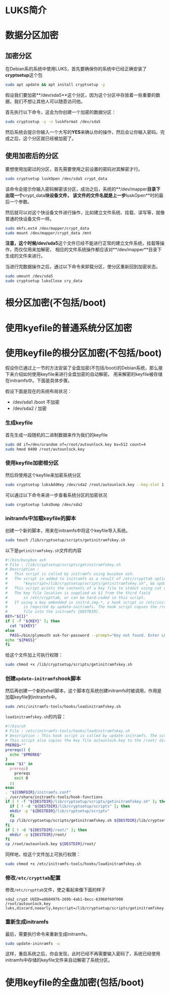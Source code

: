 # LUKS简介

# 数据分区加密

## 加密分区
在Debian系的系统中使用LUKS，首先要确保你的系统中已经正确安装了**cryptsetup**这个包
```sh
sudo apt update && apt install cryptsetup -y
```
假设我们要加密**/dev/sda5**这个分区，因为这个分区中存放着一些重要的数据，我们不想让其他人可以随意访问他。

首先执行以下命令，这会为你创建一个加密的数据分区：
```sh
sudo cryptsetup -y -v luskFormat /dev/sda5
```
然后系统会提示你输入一个大写的**YES**来确认你的操作，然后会让你输入密码。完成之后，这个分区就已经被加密了。

## 使用加密后的分区
要想使用加密过的分区，首先需要使用之前设置的密码对其解密才行。
```sh
sudo cryptsetup luskOpen /dev/sda5 crypt_data
```
该命令会提示你输入密码解密该分区，成功之后，系统的**/dev/mapper**目录下出现一个**crypt_data**块设备文件，
该文件的文件名就是上一步**luskOpen**时的最后一个参数。

然后就可以对这个快设备文件进行操作，比如建立文件系统、挂载、读写等，就像普通的快设备文件一样。
```sh
sudo mkfs.ext4 /dev/mapper/crypt_data
sudo mount /dev/mapper/crypt_data /mnt
```
**注意，**这个时候**/dev/sda5**这个文件已经不能进行正常的建立文件系统，挂载等操作，而仅仅用来加解密，
相应的文件系统操作都应该对**/dev/mapper**目录下生成的文件来进行。

当进行完数据操作之后，通过以下命令来卸载分区，使分区重新回到加密状态。
```sh
sudo umount /dev/sda5
sudo cryptsetup luksClose cry_data
```
# 根分区加密(不包括/boot)

# 使用kyefile的普通系统分区加密

# 使用keyfile的根分区加密(不包括/boot)
假设你已通过上一节的方法安装了全盘加密(不包括/boot)的Debian系统，那么接下来介绍如何使用keyfile来进行全盘加密的自动解密。
用来解密的keyfile被存储在initramfs中。下面是具体步骤。

假设下面是现在的系统布局状况：

* /dev/sda1 /boot 不加密
* /dev/sda2 / 加密

### 生成keyfile
首先生成一段随机的二进制数据来作为我们的keyfile
```sh
sudo dd if=/dev/urandom of=/root/autounlock.key bs=512 count=4
sudo hmod 0400 /root/autounlock.key
```
### 使用keyfile加密根分区
然后将使用这个keyfile来加密系统分区
```sh
sudo cryptsetup luksAddKey /dev/sda2 /root/autounlock.key --key-slot 1
```
可以通过以下命令来进一步查看系统分区的加密状况
```sh
sudo cryptsetup luksDump /dev/sda2
```
### initramfs中加载keyfile的脚本
创建一个新的脚本，用来在initramfs中将这个keyfile导入系统。
```sh
sudo touch /lib/cryptsetup/scripts/getinitramfskey.sh
```
以下是`getinitramfskey.sh`文件的内容
```sh
#!/bin/busybox ash
# File : /lib/cryptsetup/scripts/getinitramfskey.sh
# Description : 
#   This script is called by initramfs using busybox ash. 
#   The script is added to initramfs as a result of /etc/crypttab option
#       "keyscript=/lib/cryptsetup/scripts/getinitramfskey.sh", && update-initramfs.
#   This script prints the contents of a key file to stdout using cat or dd. 
#   The key file location is supplied as $1 from the third field 
#       in /etc/crypttab, or can be hard-coded in this script.
#   If using a key embedded in initrd.img-*, a hook script in /etc/initramfs-tools/hooks/ 
#       is required by update-initramfs. The hook script copies the /root/autounlock.key 
#       file into the initramfs {DESTDIR}.
KEY="${1}"
if [ -f "${KEY}" ]; then
  cat "${KEY}"
else
  PASS=/bin/plymouth ask-for-password --prompt="Key not found. Enter LUKS Password: "
echo "${PASS}"
fi
```
给这个文件加上可执行权限：
```sh
sudo chmod +x /lib/cryptsetup/scripts/getinitramfskey.sh
```
### 创建`update-initramfs`hook脚本
然后再创建一个新的shell脚本，这个脚本在系统创建initramfs时被调用，作用是加载keyfile到initramfs中。
```sh
sudo /etc/initramfs-tools/hooks/loadinitramfskey.sh
```
`loadinitramfskey.sh`的内容：
```sh
#!/bin/sh
# File : /etc/initramfs-tools/hooks/loadinitramfskey.sh
# Description : This hook script is called by update-initramfs. The script checks for the existence of the key file loading script getinitramfskey.sh and copies it to initramfs if it's missing.
# This script also copies the key file autounlock.key to the /root/ directory of the initramfs. This file is accessed by getinitramfskey.sh, as specified in /etc/crypttab.
PREREQ=""
prereqs() {
  echo "$PREREQ"
}
case "$1" in
  prereqs)
    prereqs
    exit 0
  ;;
esac
. "${CONFDIR}/initramfs.conf"
. /usr/share/initramfs-tools/hook-functions
if [ ! -f "${DESTDIR}/lib/cryptsetup/scripts/getinitramfskey.sh" ]; then
  if [ ! -d "${DESTDIR}/lib/cryptsetup/scripts" ]; then
  mkdir -p "${DESTDIR}/lib/cryptsetup/scripts"
  fi
  cp /lib/cryptsetup/scripts/getinitramfskey.sh ${DESTDIR}/lib/cryptsetup/scripts/
fi
if [ ! -d "${DESTDIR}/root/" ]; then
  mkdir -p ${DESTDIR}/root/
fi
cp /root/autounlock.key ${DESTDIR}/root/
```
同样地，给这个文件加上可执行权限：
```sh
sudo chmod +x /etc/initramfs-tools/hooks/loadinitramfskey.sh
```

### 修改`/etc/crypttab`配置
修改`/etc/crypttab`文件，使之看起来像下面的样子
```text
sda2_crypt UUID=a8604976-269b-4ab1-8ecc-63960f60f008 /root/autounlock.key luks,discard,noearly,keyscript=/lib/cryptsetup/scripts/getinitramfskey.sh
```
### 重新生成initramfs
最后，需要执行命令来重新生成initramfs，
```sh
sudo update-ininramfs -u
```
这样，重启系统之后，你会发现，此时已经不再需要输入密码了，系统已经使用initramfs中存储的keyfile文件来自动解密了系统分区。

# 使用keyfile的全盘加密(包括/boot)